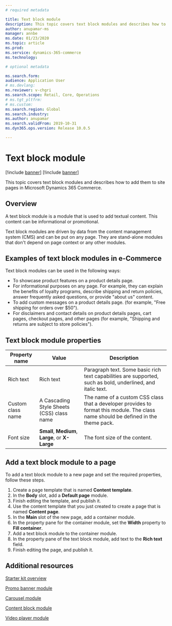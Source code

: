 ```yaml
---
# required metadata

title: Text block module
description: This topic covers text block modules and describes how to add them to site pages in Microsoft Dynamics 365 Commerce.
author: anupamar-ms
manager: annbe
ms.date: 01/23/2020
ms.topic: article
ms.prod: 
ms.service: dynamics-365-commerce
ms.technology: 

# optional metadata

ms.search.form:  
audience: Application User
# ms.devlang: 
ms.reviewer: v-chgri
ms.search.scope: Retail, Core, Operations
# ms.tgt_pltfrm: 
# ms.custom: 
ms.search.region: Global
ms.search.industry: 
ms.author: anupamar
ms.search.validFrom: 2019-10-31
ms.dyn365.ops.version: Release 10.0.5

---
```

# Text block module

[!include [banner](includes/preview-banner.md)]
[!include [banner](includes/banner.md)]

This topic covers text block modules and describes how to add them to site pages in Microsoft Dynamics 365 Commerce.

## Overview

A text block module is a module that is used to add textual content. This content can be informational or promotional.

Text block modules are driven by data from the content management system (CMS) and can be put on any page. They are stand-alone modules that don't depend on page context or any other modules.

## Examples of text block modules in e-Commerce

Text block modules can be used in the following ways:

* To showcase product features on a product details page.
* For informational purposes on any page. For example, they can explain the benefits of loyalty programs, describe shipping and return policies, answer frequently asked questions, or provide "about us" content.
* To add custom messages on a product details page. (for example, "Free shipping for orders over $50").
* For disclaimers and contact details on product details pages, cart pages, checkout pages, and other pages (for example, "Shipping and returns are subject to store policies").

## Text block module properties

| Property name     | Value                                            | Description |
|-------------------|--------------------------------------------------|-------------|
| Rich text         | Rich text                                        | Paragraph text. Some basic rich text capabilities are supported, such as bold, underlined, and italic text. |
| Custom class name | A Cascading Style Sheets (CSS) class name        | The name of a custom CSS class that a developer provides to format this module. The class name should be defined in the theme pack. |
| Font size         | **Small**, **Medium**, **Large**, or **X-Large** | The font size of the content. |

## Add a text block module to a page

To add a text block module to a new page and set the required properties, follow these steps.

1. Create a page template that is named **Content template**. 
1. In the **Body** slot, add a **Default page** module.
1. Finish editing the template, and publish it.
1. Use the content template that you just created to create a page that is named **Content page**.
1. In the **Main** slot of the new page, add a container module.
1. In the property pane for the container module, set the **Width** property to **Fill container**.
1. Add a text block module to the container module. 
1. In the property pane of the text block module, add text to the **Rich text** field.
1. Finish editing the page, and publish it.

## Additional resources

[Starter kit overview](starter-kit-overview.md)

[Promo banner module](add-alert.md)

[Carousel module](add-carousel.md)

[Content block module](add-hero-module.md)

[Video player module](add-video-player.md)

